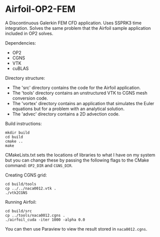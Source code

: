 # Airfoil-OP2-FEM
A Discontinuous Galerkin FEM CFD application. Uses SSPRK3 time integration.
Solves the same problem that the Airfoil sample application included in OP2 solves.

Dependencies:
- OP2
- CGNS
- VTK
- cuBLAS

Directory structure:
- The 'src' directory contains the code for the Airfoil application.
- The 'tools' directory contains an unstructured VTK to CGNS mesh conversion code.
- The 'vortex' directory contains an application that simulates the Euler equations but for a problem with an analytical solution.
- The 'advec' directory contains a 2D advection code.

Build instructions:
```
mkdir build
cd build
cmake ..
make
```

CMakeLists.txt sets the locations of libraries to what I have on my system but you can change these by passing the following flags to the CMake command: `OP2_DIR` and `CGNS_DIR`.

Creating CGNS grid:
```
cd build/tools
cp ../../naca0012.vtk .
./vtk2CGNS
```

Running Airfoil:
```
cd build/src
cp ../tools/naca0012.cgns .
./airfoil_cuda -iter 1000 -alpha 0.0
```

You can then use Paraview to view the result stored in `naca0012.cgns`.
